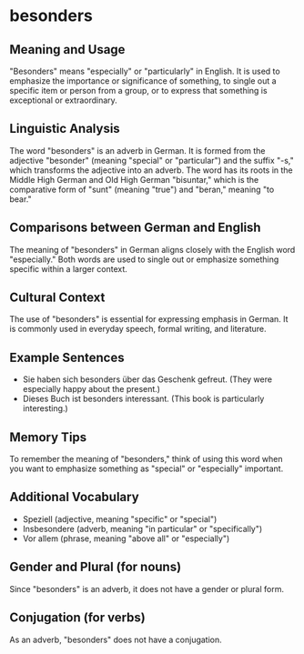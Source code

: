 # besonders
## Meaning and Usage
"Besonders" means "especially" or "particularly" in English. It is used to emphasize the importance or significance of something, to single out a specific item or person from a group, or to express that something is exceptional or extraordinary.

## Linguistic Analysis
The word "besonders" is an adverb in German. It is formed from the adjective "besonder" (meaning "special" or "particular") and the suffix "-s," which transforms the adjective into an adverb. The word has its roots in the Middle High German and Old High German "bisuntar," which is the comparative form of "sunt" (meaning "true") and "beran," meaning "to bear."

## Comparisons between German and English
The meaning of "besonders" in German aligns closely with the English word "especially." Both words are used to single out or emphasize something specific within a larger context.

## Cultural Context
The use of "besonders" is essential for expressing emphasis in German. It is commonly used in everyday speech, formal writing, and literature.

## Example Sentences
- Sie haben sich besonders über das Geschenk gefreut. (They were especially happy about the present.)
- Dieses Buch ist besonders interessant. (This book is particularly interesting.)

## Memory Tips
To remember the meaning of "besonders," think of using this word when you want to emphasize something as "special" or "especially" important.

## Additional Vocabulary
- Speziell (adjective, meaning "specific" or "special")
- Insbesondere (adverb, meaning "in particular" or "specifically")
- Vor allem (phrase, meaning "above all" or "especially")

## Gender and Plural (for nouns)
Since "besonders" is an adverb, it does not have a gender or plural form.

## Conjugation (for verbs)
As an adverb, "besonders" does not have a conjugation.
